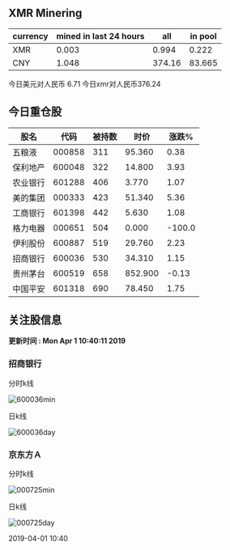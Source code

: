 ## XMR Minering

|currency|mined in last 24 hours|all|in pool|
|---|---|---|---|
|XMR|0.003|0.994|0.222|
|CNY|1.048|374.16|83.665|

今日美元对人民币 6.71	今日xmr对人民币376.24


## 今日重仓股 

|股名|代码|被持数|时价|涨跌%|
|---|---|---|---|---|
|五粮液|000858|311|95.360|0.38|
|保利地产|600048|322|14.800|3.93|
|农业银行|601288|406|3.770|1.07|
|美的集团|000333|423|51.340|5.36|
|工商银行|601398|442|5.630|1.08|
|格力电器|000651|504|0.000|-100.0|
|伊利股份|600887|519|29.760|2.23|
|招商银行|600036|530|34.310|1.15|
|贵州茅台|600519|658|852.900|-0.13|
|中国平安|601318|690|78.450|1.75|

## 关注股信息
**更新时间 : Mon Apr  1 10:40:11 2019**
### 招商银行 
分时k线

![600036min](http://image.sinajs.cn/newchart/min/n/sh600036.gif)

日k线

![600036day](http://image.sinajs.cn/newchart/daily/n/sh600036.gif)

### 京东方Ａ 
分时k线

![000725min](http://image.sinajs.cn/newchart/min/n/sz000725.gif)

日k线

![000725day](http://image.sinajs.cn/newchart/daily/n/sz000725.gif)

2019-04-01 10:40
